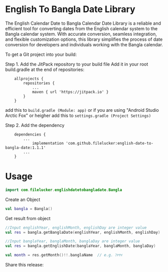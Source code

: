 # English To Bangla Date Library

The English Calendar Date to Bangla Calendar Date Library is a reliable and efficient tool for converting dates from the English calendar system to the Bangla calendar system. With accurate conversion, seamless integration, and flexible customization options, this library simplifies the process of date conversion for developers and individuals working with the Bangla calendar. 

To get a Git project into your build:

Step 1. Add the JitPack repository to your build file
Add it in your root build.gradle at the end of repositories:
```gradel
	allprojects {
		repositories {
			...
			maven { url 'https://jitpack.io' }
		}
	}
  ```
 add this to ```build.gradle (Module: app)``` or if you are using "Android Studio Arctic Fox" or heigher add this to ```settings.gradle (Project Settings)```
  
  Step 2. Add the dependency
```gradel
	dependencies {
		...
	        implementation 'com.github.filelucker:english-date-to-bangla-date:1.1.1'
		...
	}
  ```
  
 # Usage
 
 ```kotlin
 import com.filelucker.englishdatetobangladate.Bangla
 ```
 
 Create an Object
 
 ```kotlin
 val bangla = Bangla()
 ```
 
 Get result from object
 
 ```kotlin
 //Input englishYear, englishMonth, englishDay are integer value 
 val res = bangla.getBanglaDate(englishYear, englishMonth, englishDay)   // Return format "MMM DD, YYYY" format.  e.g. BOISHAKH 18, 1429
 
 //Input banglaYear, banglaMonth, banglaDay are integer value 
 val res = bangla.getEnglishDate(banglaYear, banglaMonth, banglaDay)     // Return format "MMM DD, YYYY" format.  e.g. JANUARY 18, 2023
 ```
 
 ```kotlin
 val month = res.getMonth()!!.banglaName  // e.g. বৈশাখ
 ```

Share this release:
